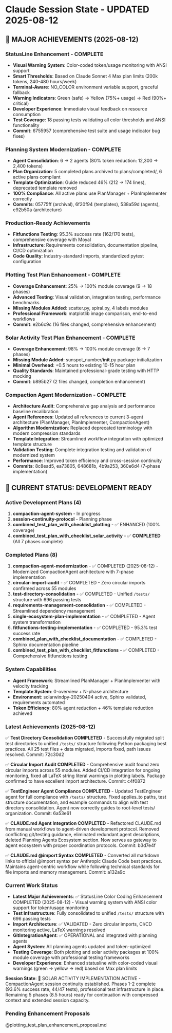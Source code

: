 # Claude Session State - UPDATED 2025-08-12

## 🎯 **MAJOR ACHIEVEMENTS (2025-08-12)**

### **StatusLine Enhancement - COMPLETE**  
- **Visual Warning System**: Color-coded token/usage monitoring with ANSI support
- **Smart Thresholds**: Based on Claude Sonnet 4 Max plan limits (200k tokens, 240-480 hours/week)
- **Terminal-Aware**: NO_COLOR environment variable support, graceful fallback
- **Warning Indicators**: Green (safe) → Yellow (75%+ usage) → Red (90%+ critical)
- **Developer Experience**: Immediate visual feedback on resource consumption
- **Test Coverage**: 18 passing tests validating all color thresholds and ANSI functionality
- **Commit**: 6755957 (comprehensive test suite and usage indicator bug fixes)

### **Planning System Modernization - COMPLETE**
- **Agent Consolidation**: 6 → 2 agents (80% token reduction: 12,300 → 2,400 tokens)
- **Plan Organization**: 5 completed plans archived to plans/completed/, 6 active plans compliant
- **Template Optimization**: Guide reduced 46% (212 → 174 lines), deprecated template removed
- **100% Compliance**: All active plans use PlanManager + PlanImplementer correctly
- **Commits**: 05775ff (archival), 6f20f94 (templates), 538a59d (agents), e92b50a (architecture)

### **Production-Ready Achievements**
- **Fitfunctions Testing**: 95.3% success rate (162/170 tests), comprehensive coverage with Moyal
- **Infrastructure**: Requirements consolidation, documentation pipeline, CI/CD optimization
- **Code Quality**: Industry-standard imports, standardized pytest configuration

### **Plotting Test Plan Enhancement - COMPLETE**
- **Coverage Enhancement**: 25% → 100% module coverage (9 → 18 phases)
- **Advanced Testing**: Visual validation, integration testing, performance benchmarks
- **Missing Modules Added**: scatter.py, spiral.py, 4 labels modules
- **Professional Framework**: matplotlib image comparison, end-to-end workflows
- **Commit**: e2b6c9c (16 files changed, comprehensive enhancement)

### **Solar Activity Test Plan Enhancement - COMPLETE**
- **Coverage Enhancement**: 98% → 100% module coverage (6 → 7 phases)
- **Missing Module Added**: sunspot_number/__init__.py package initialization
- **Minimal Overhead**: +0.5 hours to existing 10-15 hour plan
- **Quality Standards**: Maintained professional-grade testing with HTTP mocking
- **Commit**: b895b27 (2 files changed, completion enhancement)

### **Compaction Agent Modernization - COMPLETE**
- **Architecture Audit**: Comprehensive gap analysis and performance baseline recalibration
- **Agent References**: Updated all references to current 3-agent architecture (PlanManager, PlanImplementer, CompactionAgent)
- **Algorithm Modernization**: Replaced deprecated terminology with modern compression standards
- **Template Integration**: Streamlined workflow integration with optimized template structure
- **Validation Testing**: Complete integration testing and validation of modernized system
- **Performance**: Improved token efficiency and cross-session continuity
- **Commits**: 8c8ead5, ea73805, 648681b, 4b9a253, 360e6d4 (7-phase implementation)

## 🎯 **CURRENT STATUS: DEVELOPMENT READY**

### **Active Development Plans (4)**
1. **compaction-agent-system** - In progress
2. **session-continuity-protocol** - Planning phase  
3. **combined_test_plan_with_checklist_plotting** - ✅ ENHANCED (100% coverage)
4. **combined_test_plan_with_checklist_solar_activity** - ✅ **COMPLETED** (All 7 phases complete)

### **Completed Plans (8)**
1. **compaction-agent-modernization** - ✅ COMPLETED (2025-08-12) - Modernized CompactionAgent architecture with 7-phase implementation
2. **circular-import-audit** - ✅ COMPLETED - Zero circular imports confirmed across 55 modules
3. **test-directory-consolidation** - ✅ COMPLETED - Unified `/tests/` structure with 696 passing tests
4. **requirements-management-consolidation** - ✅ COMPLETED - Streamlined dependency management
5. **single-ecosystem-plan-implementation** - ✅ COMPLETED - Agent system transformation
6. **fitfunctions-testing-implementation** - ✅ COMPLETED - 95.3% test success rate
7. **combined_plan_with_checklist_documentation** - ✅ COMPLETED - Sphinx documentation pipeline
8. **combined_test_plan_with_checklist_fitfunctions** - ✅ COMPLETED - Comprehensive fitfunctions testing

### **System Capabilities**
- **Agent Framework**: Streamlined PlanManager + PlanImplementer with velocity tracking
- **Template System**: 0-overview + N-phase architecture
- **Environment**: solarwindpy-20250404 active, Sphinx validated, requirements automated
- **Token Efficiency**: 80% agent reduction + 46% template reduction achieved

### **Latest Achievements (2025-08-12)**
✅ **Test Directory Consolidation COMPLETED** - Successfully migrated split test directories to unified `/tests/` structure following Python packaging best practices. All 25 test files + data migrated, imports fixed, path issues resolved. Commit: 72c30d2

✅ **Circular Import Audit COMPLETED** - Comprehensive audit found zero circular imports across 55 modules. Added CI/CD integration for ongoing monitoring, fixed all LaTeX string literal warnings in plotting labels. Package confirmed to have excellent import architecture. Commit: c4f0872

✅ **TestEngineer Agent Compliance COMPLETED** - Updated TestEngineer agent for full compliance with `/tests/` structure. Fixed applies_to paths, test structure documentation, and example commands to align with test directory consolidation. Agent now correctly guides to root-level tests/ organization. Commit: 6a53e61

✅ **CLAUDE.md Agent Integration COMPLETED** - Refactored CLAUDE.md from manual workflows to agent-driven development protocol. Removed conflicting git/testing guidance, eliminated redundant agent descriptions, deleted Planning Agents Ecosystem section. Now serves as gateway to agent ecosystem with proper coordination protocols. Commit: b3d7e4f

✅ **CLAUDE.md @import Syntax COMPLETED** - Converted all markdown links to official @import syntax per Anthropic Claude Code best practices. Maintains agent-centric workflow while following technical standards for file imports and memory management. Commit: a132a9c

### **Current Work Status**
- **Latest Major Achievements**: ✅ StatusLine Color Coding Enhancement COMPLETED (2025-08-12) - Visual warning system with ANSI color support for token/usage monitoring
- **Test Infrastructure**: Fully consolidated to unified `/tests/` structure with 696 passing tests
- **Import Architecture**: ✅ VALIDATED - Zero circular imports, CI/CD monitoring active, LaTeX warnings resolved
- **GitIntegrationAgent**: ✅ OPERATIONAL and integrated with planning agents
- **Agent System**: All planning agents updated and token-optimized
- **Testing Coverage**: Both plotting and solar activity packages at 100% module coverage with professional testing frameworks
- **Developer Experience**: Enhanced statusline with color-coded visual warnings (green → yellow → red) based on Max plan limits

**Session State**: 🚧 SOLAR ACTIVITY IMPLEMENTATION ACTIVE - CompactionAgent session continuity established. Phases 1-2 complete (93.6% success rate, 44/47 tests), professional test infrastructure in place. Remaining 5 phases (8.5 hours) ready for continuation with compressed context and extended session capacity.

### **Pending Enhancement Proposals**
@plotting_test_plan_enhancement_proposal.md